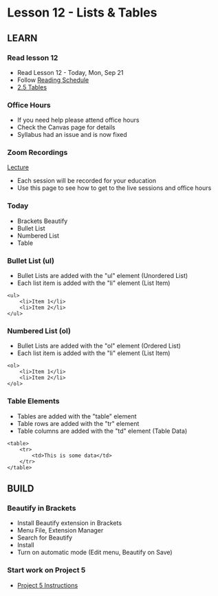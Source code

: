 # Lesson 12 - Lists & Tables
        

## LEARN

### Read lesson 12

* Read Lesson 12 - Today, Mon, Sep 21
* Follow [Reading Schedule](/course/bacs200/docs/ZybooksReading)
* [2.5 Tables](https://learn.zybooks.com/zybook/UNCOBACS200SeamanFall2020/chapter/2/section/5)


### Office Hours
* If you need help please attend office hours
* Check the Canvas page for details
* Syllabus had an issue and is now fixed


### Zoom Recordings

<a href="/course/bacs200/docs/ZoomLectures" class="unc-button">Lecture</a>

* Each session will be recorded for your education
* Use this page to see how to get to the live sessions and office hours


### Today
* Brackets Beautify
* Bullet List
* Numbered List
* Table


### Bullet List (ul)
* Bullet Lists are added with the "ul" element (Unordered List)
* Each list item is added with the "li" element (List Item)

```
<ul>
    <li>Item 1</li>
    <li>Item 2</li>
</ul>
```


### Numbered List (ol)
* Bullet Lists are added with the "ol" element (Ordered List)
* Each list item is added with the "li" element (List Item)

```
<ol>
    <li>Item 1</li>
    <li>Item 2</li>
</ol>
```


### Table Elements

* Tables are added with the "table" element
* Table rows are added with the "tr" element
* Table columns are added with the "td" element (Table Data)

```
<table>
    <tr>
        <td>This is some data</td>
    </tr>
</table>
```


## BUILD

### Beautify in Brackets
* Install Beautify extension in Brackets
* Menu File, Extension Manager
* Search for Beautify
* Install
* Turn on automatic mode (Edit menu, Beautify on Save)


### Start work on Project 5
* [Project 5 Instructions](../project/05)

